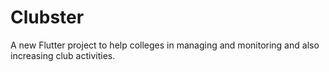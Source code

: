 # Clubster

A new Flutter project to help colleges in managing and monitoring and also increasing club activities.


